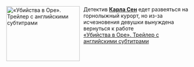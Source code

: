 <!--2025-02-06 11:00:26-->
<div class="yb">
  <div class="rss smaller1 kino_kino"><a href="https://www.kino-teatr.ru/video/46016/" title="«Убийства в Оре». Трейлер с английскими субтитрами"><img src="https://www.kino-teatr.ru/video/6/1/46016/poster.jpg" width="196" height="147" align="left" hspace="5" style="margin: 0px 10px 0px 5px" alt="«Убийства в Оре». Трейлер с английскими субтитрами"/></a>Детектив <a href=https://www.kino-teatr.ru/kino/acter/w/euro/547860/works/ target=_blank><strong>Карла Сен</strong></a> едет развеяться на горнолыжный курорт, но из-за исчезновения девушки вынуждена вернуться к работе <br><a class="light" href="https://www.kino-teatr.ru/video/46016/">«Убийства в Оре». Трейлер с английскими субтитрами</a></div>
</div>
